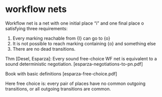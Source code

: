 # workflow nets

Workflow net is a net with one initial place “i”  and one final place o satisfying three requirements:
1. Every marking reachable from {I} can go to {o}
2. It is not possible to reach marking containing {o} and something else
3. There are no dead transitions.

Thm [Desel, Esparza]: Every sound free-choice WF net is equivalent to a sound deterministic negotiation. 
[esparza-negotiations-to-pn.pdf]

Book with basic definitions
[esparza-free-choice.pdf]

Here free choice is: every pair of places have no common outgoing transitions,
or all outgoing transitions are common. 



